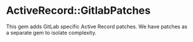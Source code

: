 # ActiveRecord::GitlabPatches

This gem adds GitLab specific Active Record patches.
We have patches as a separate gem to isolate complexity.
